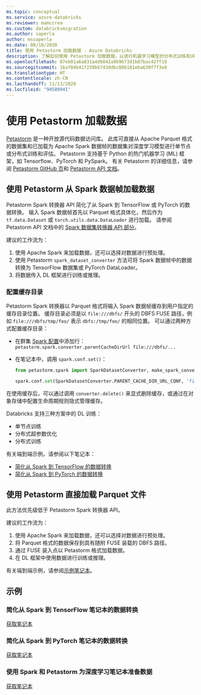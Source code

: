 ```yaml
---
ms.topic: conceptual
ms.service: azure-databricks
ms.reviewer: mamccrea
ms.custom: databricksmigration
ms.author: saperla
author: mssaperla
ms.date: 08/10/2020
title: 使用 Petastorm 加载数据 - Azure Databricks
description: 了解如何使用 Petastorm 加载数据，以进行机器学习模型的分布式训练和评估。
ms.openlocfilehash: 07eb01a6a831a4d9842a9b9673d1b87bac42ff10
ms.sourcegitcommit: 16af84b41f239bb743ddbc086181eba630f7f3e8
ms.translationtype: HT
ms.contentlocale: zh-CN
ms.lasthandoff: 11/13/2020
ms.locfileid: "94589941"
---
```

# <a name="load-data-using-petastorm"></a>使用 Petastorm 加载数据

[Petastorm](https://github.com/uber/petastorm) 是一种开放源代码数据访问库。
此库可直接从 Apache Parquet 格式的数据集和已加载为 Apache Spark 数据帧的数据集对深度学习模型进行单节点或分布式训练和评估。
Petastorm 支持基于 Python 的热门机器学习 (ML) 框架，如 Tensorflow、PyTorch 和 PySpark。
有关 Petastorm 的详细信息，请参阅 [Petastorm GitHub 页](https://github.com/uber/petastorm)和 [Petastorm API 文档](https://petastorm.readthedocs.io/en/latest)。

## <a name="load-data-from-spark-dataframes-using-petastorm"></a>使用 Petastorm 从 Spark 数据帧加载数据

Petastorm Spark 转换器 API 简化了从 Spark 到 TensorFlow 或 PyTorch 的数据转换。 输入 Spark 数据帧首先以 Parquet 格式具体化，然后作为 `tf.data.Dataset` 或 `torch.utils.data.DataLoader` 进行加载。
请参阅 Petastorm API 文档中的 [Spark 数据集转换器 API 部分](https://petastorm.readthedocs.io/en/latest/api.html#module-petastorm.spark.spark_dataset_converter)。

建议的工作流为：

1. 使用 Apache Spark 来加载数据，还可以选择对数据进行预处理。
2. 使用 Petastorm `spark_dataset_converter` 方法可将 Spark 数据帧中的数据转换为 TensorFlow 数据集或 PyTorch DataLoader。
3. 将数据传入 DL 框架进行训练或推理。

### <a name="configure-cache-directory"></a>配置缓存目录

Petastorm Spark 转换器以 Parquet 格式将输入 Spark 数据帧缓存到用户指定的缓存目录位置。 缓存目录必须是以 `file:///dbfs/` 开头的 DBFS FUSE 路径，例如 `file:///dbfs/tmp/foo/` 表示 `dbfs:/tmp/foo/` 的相同位置。 可以通过两种方式配置缓存目录：

* 在群集 [Spark 配置](../../../clusters/configure.md#spark-config)中添加行：`petastorm.spark.converter.parentCacheDirUrl file:///dbfs/...`
* 在笔记本中，调用 `spark.conf.set()`：

  ```python
  from petastorm.spark import SparkDatasetConverter, make_spark_converter

  spark.conf.set(SparkDatasetConverter.PARENT_CACHE_DIR_URL_CONF, 'file:///dbfs/...')
  ```

在使用缓存后，可以通过调用 `converter.delete()` 来显式删除缓存，或通过在对象存储中配置生命周期规则隐式管理缓存。

Databricks 支持三种方案中的 DL 训练：

* 单节点训练
* 分布式超参数优化
* 分布式训练

有关端到端示例，请参阅以下笔记本：

* [简化从 Spark 到 TensorFlow 的数据转换](#petastorm-tensorflow)
* [简化从 Spark 到 PyTorch 的数据转换](#petastorm-pytorch)

## <a name="load-parquet-files-directly-using-petastorm"></a>使用 Petastorm 直接加载 Parquet 文件

此方法优先级低于 Petastorm Spark 转换器 API。

建议的工作流为：

1. 使用 Apache Spark 来加载数据，还可以选择对数据进行预处理。
2. 将 Parquet 格式的数据保存到具有随附 FUSE 装载的 DBFS 路径。
3. 通过 FUSE 装入点以 Petastorm 格式加载数据。
4. 在 DL 框架中使用数据进行训练或推理。

有关端到端示例，请参阅[示例笔记本](#petastorm-example)。

## <a name="examples"></a>示例

### <a name="simplify-data-conversion-from-spark-to-tensorflow-notebook"></a><a id="petastorm-tensorflow"> </a><a id="simplify-data-conversion-from-spark-to-tensorflow-notebook"> </a>简化从 Spark 到 TensorFlow 笔记本的数据转换

[获取笔记本](../../../_static/notebooks/deep-learning/petastorm-spark-converter-tensorflow.html)

### <a name="simplify-data-conversion-from-spark-to-pytorch-notebook"></a><a id="petastorm-pytorch"> </a><a id="simplify-data-conversion-from-spark-to-pytorch-notebook"> </a>简化从 Spark 到 PyTorch 笔记本的数据转换

[获取笔记本](../../../_static/notebooks/deep-learning/petastorm-spark-converter-pytorch.html)

### <a name="use-spark-and-petastorm-to-prepare-data-for-deep-learning-notebook"></a><a id="petastorm-example"> </a><a id="use-spark-and-petastorm-to-prepare-data-for-deep-learning-notebook"> </a>使用 Spark 和 Petastorm 为深度学习笔记本准备数据

[获取笔记本](../../../_static/notebooks/deep-learning/petastorm.html)